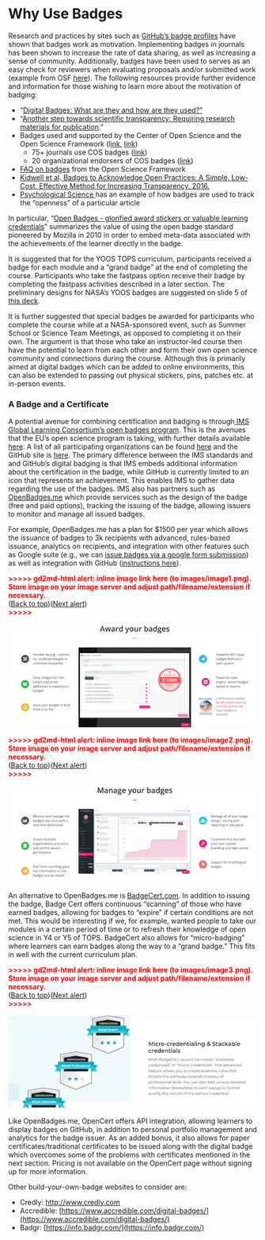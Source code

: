 
# Why Use Badges

Research and practices by sites such as [GitHub’s badge profiles](https://docs.github.com/en/account-and-profile/setting-up-and-managing-your-github-profile/customizing-your-profile/personalizing-your-profile) have shown that badges work as motivation. Implementing badges in journals has been shown to increase the rate of data sharing, as well as increasing a sense of community. Additionally, badges have been used to serves as an easy check for reviewers when evaluating proposals and/or submitted work (example from OSF [here](https://osf.io/tvyxz/wiki/4.%20Incorporating%20Badge%20Visualization%20into%20Publications/)). The following resources provide further evidence and information for those wishing to learn more about the motivation of badging: 


*  “[Digital Badges: What are they and how are they used?”](https://elearningindustry.com/guide-to-digital-badges-how-used)
* “[Another step towards scientific transparency: Requiring research materials for publication](https://www.tandfonline.com/doi/full/10.1080/00224545.2018.1416272).”
* Badges used and supported by the Center of Open Science and the Open Science Framework (l[ink](https://www.cos.io/initiatives/badges?_ga=2.17524144.842955352.1643820823-1012715557.1643313828), [link](https://osf.io/tvyxz/)) 
    * 75+ journals use COS badges ([link](https://www.cos.io/initiatives/badges?_ga=2.17524144.842955352.1643820823-1012715557.1643313828))
    * 20 organizational endorsers of COS badges ([link](https://osf.io/tvyxz/wiki/5.%20Adoptions%20and%20Endorsements/)) 
* [FAQ on badges](https://osf.io/tvyxz/wiki/7.%20Frequently%20Asked%20Questions/) from the Open Science Framework
* [Kidwell et al](http://journals.plos.org/plosbiology/article?id=10.1371/journal.pbio.1002456).[ Badges to Acknowledge Open Practices: A Simple, Low-Cost, Effective Method for Increasing Transparency. 2016.](http://journals.plos.org/plosbiology/article?id=10.1371/journal.pbio.1002456)
* [Psychological Science ](https://journals.sagepub.com/toc/pss/current) has an example of how badges are used to track the “openness” of a particular article 

In particular, “[Open Badges - glorified award stickers or valuable learning credentials](https://www.academia.edu/11621164/Open_Badges_-_glorified_award_stickers_or_valuable_learning_credentials)” summarizes the value of using the open badge standard pioneered by Mozilla in 2010 in order to embed meta-data associated with the achievements of the learner directly in the badge. 

It is suggested that for the YOOS TOPS curriculum, participants received a badge for each module and a “grand badge” at the end of completing the course. Participants who take the fastpass option receive their badge by completing the fastpass activities described in a later section. The preliminary designs for NASA’s YOOS badges are suggested on slide 5 of [this deck](https://docs.google.com/presentation/d/1lZHLr34arhDt5kyRviyi-lf3PYisL56URUs7O2rfmoc/edit#slide=id.g35f391192_00). 

It is further suggested that special badges be awarded for participants who complete the course while at a NASA-sponsored event, such as Summer School or Science Team Meetings, as opposed to completing it on their own. The argument is that those who take an instructor-led course then have the potential to learn from each other and form their own open science community and connections during the course. Although this is primarily aimed at digital badges which can be added to online environments, this can also be extended to passing out physical stickers, pins, patches etc. at in-person events. 


### A Badge and a Certificate 

A potential avenue for combining certification and badging is through[ IMS Global Learning Consortium’s open badges program](https://openbadges.org/). This is the avenues that the EU’s open science program is taking, with further details available [here](https://openbadges.org/). A list of all participating organizations can be found [here](https://site.imsglobal.org/certifications?page=2&refinementList%5Bstandards_lvlx%5D%5B0%5D=Open%20Badges) and the GitHub site is [here](https://gist.github.com/cmcavoy/4114344). The primary difference between the IMS standards and and GitHub’s digital badging is that IMS embeds additional information about the certification in the badge, while GitHub is currently limited to an icon that represents an achievement. This enables IMS to gather data regarding the use of the badges. IMS also has partners such as [OpenBadges.me](https://openbadges.me/) which provide services such as the design of the badge (free and paid options), tracking the issuing of the badge, allowing issuers to monitor and manage all issued badges. 

For example, OpenBadges.me has a plan for $1500 per year which allows the issuance of badges to 3k recipients with advanced, rules-based issuance, analytics on recipients, and integration with other features such as Google suite (e.g., we can [issue badges via a google form submission](https://openbadges.me/blog/latest-blogs/using-apis-and-integrations-with-open-badges/)) as well as integration with GitHub ([instructions here](https://openbadges.zendesk.com/hc/en-us/articles/360005942914-Simple-Badge-Issuing-API)). 



<p id="gdcalert1" ><span style="color: red; font-weight: bold">>>>>>  gd2md-html alert: inline image link here (to images/image1.png). Store image on your image server and adjust path/filename/extension if necessary. </span><br>(<a href="#">Back to top</a>)(<a href="#gdcalert2">Next alert</a>)<br><span style="color: red; font-weight: bold">>>>>> </span></p>


![alt_text](images/image1.png "image_tooltip")




<p id="gdcalert2" ><span style="color: red; font-weight: bold">>>>>>  gd2md-html alert: inline image link here (to images/image2.png). Store image on your image server and adjust path/filename/extension if necessary. </span><br>(<a href="#">Back to top</a>)(<a href="#gdcalert3">Next alert</a>)<br><span style="color: red; font-weight: bold">>>>>> </span></p>


![alt_text](images/image2.png "image_tooltip")


An alternative to OpenBadges.me is [BadgeCert.com](https://badgecert.com/how-it-works/). In addition to issuing the badge, Badge Cert offers continuous “scanning” of those who have earned badges, allowing for badges to “expire” if certain conditions are not met. This would be interesting if we, for example, wanted people to take our modules in a certain period of time or to refresh their knowledge of open science in Y4 or Y5 of TOPS. BadgeCert also allows for “micro-badging” where learners can earn badges along the way to a “grand badge.” This fits in well with the current curriculum plan. 



<p id="gdcalert3" ><span style="color: red; font-weight: bold">>>>>>  gd2md-html alert: inline image link here (to images/image3.png). Store image on your image server and adjust path/filename/extension if necessary. </span><br>(<a href="#">Back to top</a>)(<a href="#gdcalert4">Next alert</a>)<br><span style="color: red; font-weight: bold">>>>>> </span></p>


![alt_text](images/image3.png "image_tooltip")


Like OpenBadges.me, OpenCert offers API integration, allowing learners to display badges on GitHub, in addition to personal portfolio management and analytics for the badge issuer. As an added bonus, it also allows for paper certificates/traditional certificates to be issued along with the digital badge which overcomes some of the problems with certificates mentioned in the next section. Pricing is not available on the OpenCert page without signing up for more information. 

Other build-your-own-badge websites to consider are:



* Credly:  http://www.credly.com
* Accredible: [https://www.accredible.com/digital-badges/](https://www.accredible.com/digital-badges/)
* Badgr: [https://info.badgr.com/](https://info.badgr.com/) 
